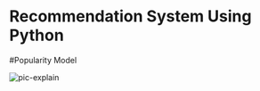 # Recommendation System Using Python
#Popularity Model

![pic-explain](https://hips.hearstapps.com/hmg-prod.s3.amazonaws.com/images/sacred-games-1556207465.jpg)
